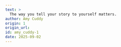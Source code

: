 ```yaml
---
text: >
  The way you tell your story to yourself matters.
author: Amy Cuddy
origin: 1
origin_url:
id: amy_cuddy-1
date: 2025-09-02 
---
```

